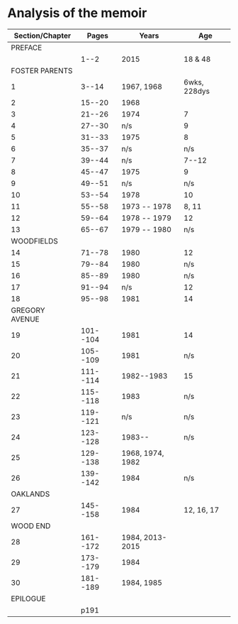 # Analysis of the memoir


|	Section/Chapter	|	Pages	|	Years	|	Age	|
|	------	|	------	|	------	|	------	|
|	PREFACE	|		|		|		|
|		|	1--2	|	2015	|	18 & 48	|
|	FOSTER PARENTS	|		|		|		|
|	1	|	3--14	|	1967, 1968	|	6wks, 228dys	|
|	2	|	15--20	|	1968	|		|
|	3	|	21--26	|	1974	|	7	|
|	4	|	27--30	|	n/s	|	9	|
|	5	|	31--33	|	1975	|	8	|
|	6	|	35--37	|	n/s	|	n/s	|
|	7	|	39--44	|	n/s	|	7--12	|
|	8	|	45--47	|	1975	|	9	|
|	9	|	49--51	|	n/s	|	n/s	|
|	10	|	53--54	|	1978	|	10	|
|	11	|	55--58	|	1973 -- 1978	|	8, 11	|
|	12	|	59--64	|	1978 -- 1979	|	12	|
|	13	|	65--67	|	1979 -- 1980	|	n/s	|
|	WOODFIELDS	|		|		|		|
|	14	|	71--78	|	1980	|	12	|
|	15	|	79--84	|	1980	|	n/s	|
|	16	|	85--89	|	1980	|	n/s	|
|	17	|	91--94	|	n/s	|	12	|
|	18	|	95--98	|	1981	|	14	|
|	GREGORY AVENUE	|		|		|		|
|	19	|	101--104	|	1981	|	14	|
|	20	|	105--109	|	1981	|	n/s	|
|	21	|	111--114	|	1982--1983	|	15	|
|	22	|	115--118	|	1983	|	n/s	|
|	23	|	119--121	|	n/s	|	n/s	|
|	24	|	123--128	|	1983--	|	n/s	|
|	25	|	129--138	|	1968, 1974, 1982	|		|
|	26	|	139--142	|	1984	|	n/s	|
|	OAKLANDS	|		|		|		|
|	27	|	145--158	|	1984	|	12, 16, 17	|
|	WOOD END	|		|		|		|
|	28	|	161--172	|	1984, 2013-2015	|		|
|	29	|	173--179	|	1984	|		|
|	30	|	181--189	|	1984, 1985	|		|
|	EPILOGUE	|		|		|		|
|		|	p191	|		|		|
